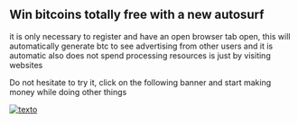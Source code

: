 ## Win bitcoins totally free with a new autosurf

it is only necessary to register and have an open browser tab open, this will automatically generate btc to see advertising from other users and it is automatic also does not spend processing resources is just by visiting websites

Do not hesitate to try it, click on the following banner and start making money while doing other things

[![texto](https://btcsurf.io/storage/images/tools/small.jpg)](https://btcsurf.io/r/66721)
